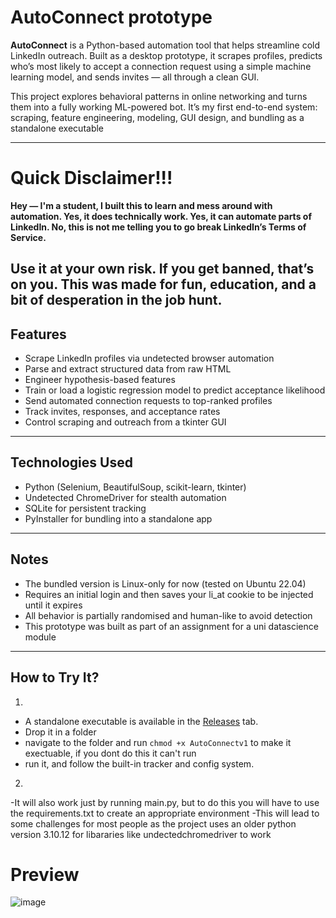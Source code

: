 # **AutoConnect prototype**

**AutoConnect** is a Python-based automation tool that helps streamline cold LinkedIn outreach. Built as a desktop prototype, it scrapes profiles, predicts who’s most likely to accept a connection request using a simple machine learning model, and sends invites — all through a clean GUI.

This project explores behavioral patterns in online networking and turns them into a fully working ML-powered bot. It’s my first end-to-end system: scraping, feature engineering, modeling, GUI design, and bundling as a standalone executable

---
# **Quick Disclaimer!!!**
**Hey — I'm a student, I built this to learn and mess around with automation.
Yes, it does technically work. Yes, it can automate parts of LinkedIn.
No, this is not me telling you to go break LinkedIn’s Terms of Service.**

Use it at your own risk. If you get banned, that’s on you.
This was made for fun, education, and a bit of desperation in the job hunt.
---

## Features

- Scrape LinkedIn profiles via undetected browser automation
- Parse and extract structured data from raw HTML
- Engineer hypothesis-based features
- Train or load a logistic regression model to predict acceptance likelihood
- Send automated connection requests to top-ranked profiles
- Track invites, responses, and acceptance rates
- Control scraping and outreach from a tkinter GUI

---

## Technologies Used

- Python (Selenium, BeautifulSoup, scikit-learn, tkinter)
- Undetected ChromeDriver for stealth automation
- SQLite for persistent tracking
- PyInstaller for bundling into a standalone app

---

## Notes

- The bundled version is Linux-only for now (tested on Ubuntu 22.04)
- Requires an initial login and then saves your li_at cookie to be injected until it expires
- All behavior is partially randomised and human-like to avoid detection
- This prototype was built as part of an assignment for a uni datascience module

---

## How to Try It?
1. 
 - A standalone executable is available in the [Releases](https://github.com/daviddmvnm/Auto_Connect/releases) tab.  
 - Drop it in a folder
 - navigate to the folder and run `chmod +x AutoConnectv1` to make it exectuable, if you dont do this it can't run
 - run it, and follow the built-in tracker and config system.
2.
 -It will also work just by running main.py, but to do this you will have to use the requirements.txt to create an appropriate environment
 -This will lead to some challenges for most people as the project uses an older python version 3.10.12 for libararies like undectedchromedriver to work

# Preview 
![image](https://github.com/user-attachments/assets/ba5d6068-2c6d-4408-a46f-7cb9156ae2de)

